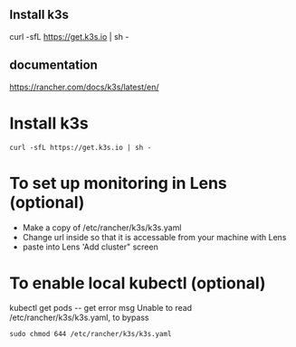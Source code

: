 ## Install k3s

curl -sfL https://get.k3s.io | sh -

## documentation

https://rancher.com/docs/k3s/latest/en/

Install k3s
===
```
curl -sfL https://get.k3s.io | sh -
```

To set up monitoring in Lens (optional)
===
* Make a copy of /etc/rancher/k3s/k3s.yaml
* Change url inside so that it is accessable from your machine with Lens
* paste into Lens 'Add cluster" screen

To enable local kubectl (optional)
===
kubectl get pods -- get error msg Unable to read /etc/rancher/k3s/k3s.yaml, to bypass
```
sudo chmod 644 /etc/rancher/k3s/k3s.yaml
```